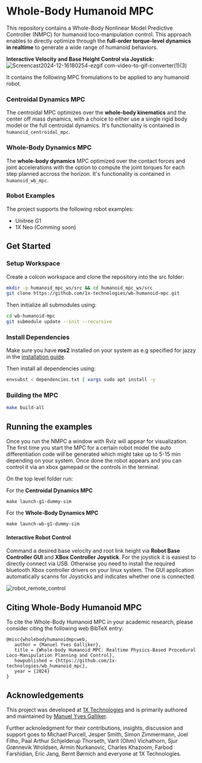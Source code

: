 # Whole-Body Humanoid MPC

This repository contains a Whole-Body Nonlinear Model Predictive Controller (NMPC) for humanoid loco-manipulation control. This approach enables to directly optimize through the **full-order torque-level dynamics in realtime** to generate a wide range of humanoid behaviors. 

**Interactive Velocity and Base Height Control via Joystick:**
![Screencast2024-12-16180254-ezgif com-video-to-gif-converter(1)(3)](https://github.com/user-attachments/assets/a032477b-2e70-41b0-90d3-9539e1a4b723)

It contains the following MPC fromulations to be applied to any humanoid robot. 

### Centroidal Dynamics MPC
The centroidal MPC optimizes over the **whole-body kinematics** and the center off mass dynamics, with a choice to either use a single rigid 
body model or the full centroidal dynamics. It's functionality is contained in `humanoid_centroidal_mpc`.

### Whole-Body Dynamics MPC
The **whole-body dynamics** MPC optimized over the contact forces and joint accelerations with the option to compute the joint torques for 
each step planned accross the horizon. It's functionality is contained in `humanoid_wb_mpc`.

### Robot Examples

The project supports the following robot examples:

- Unitree G1
- 1X Neo (Comming soon)

## Get Started

### Setup Workspace

Create a colcon workspace and clone the repository into the src folder:

```bash
mkdir -p humanoid_mpc_ws/src && cd humanoid_mpc_ws/src
git clone https://github.com/1x-technologies/wb-humanoid-mpc.git
```

Then initialize all submodules using:

```bash
cd wb-humanoid-mpc
git submodule update --init --recursive
```

### Install Dependencies

Make sure you have **ros2** installed on your system as e.g specified for jazzy in
the [installation guide](https://docs.ros.org/en/jazzy/Installation/Ubuntu-Install-Debs.html).

Then install all dependencies using:

```bash
envsubst < dependencies.txt | xargs sudo apt install -y
```


### Building the MPC 

```bash
make build-all
```

## Running the examples
Once you run the NMPC a window with Rviz will appear for visualization. The first time you start the MPC for a certain robot model the auto differentiation code will be generated which might take up to 5-15 min depending on your system. Once done the robot appears and you can control it via an xbox gamepad or the controls in the terminal. 

On the top level folder run:

For the **Centroidal Dynamics MPC**

```
make launch-g1-dummy-sim
```

For the **Whole-Body Dynamics MPC**

```
make launch-wb-g1-dummy-sim
```

#### Interactive Robot Control
Command a desired base velocity and root link height via **Robot Base Controller GUI** and **XBox Controller Joystick**. For the joystick it is easiest to directly connect via USB. Otherwise you need to install the required bluetooth Xbox controller drivers on your linux system. The GUI application automatically scanns for Joysticks and indicates whether one is connected. 

![robot_remote_control](https://github.com/user-attachments/assets/779be1da-97a1-4d0c-8f9b-b9d2df88384f)


## Citing Whole-Body Humanoid MPC
To cite the Whole-Body Humanoid MPC in your academic research, please consider citing the following web BibTeX entry:

```
@misc{wholebodyhumanoidmpcweb,
   author = {Manuel Yves Galliker},
   title = {Whole-body Humanoid MPC: Realtime Physics-Based Procedural Loco-Manipulation Planning and Control},
   howpublished = {https://github.com/1x-technologies/wb_humanoid_mpc},
   year = {2024}
}
```

## Acknowledgements
This project was developed at [1X Technologies](https://www.1x.tech/) and is primarily authored and maintained by [Manuel Yves Galliker](https://github.com/manumerous).

Further acknoledgment for their contributions, insights, discussion and support goes to Michael Purcell, Jesper Smith, Simon Zimmermann, Joel Filho, Paal Arthur Schjelderup Thorseth, Varit (Ohm) Vichathorn, Sjur Grønnevik Wroldsen, Armin Nurkanovic, Charles Khazoom, Farbod Farshidian, Eric Jang, Bernt Børnich and everyone at 1X Technologies.
